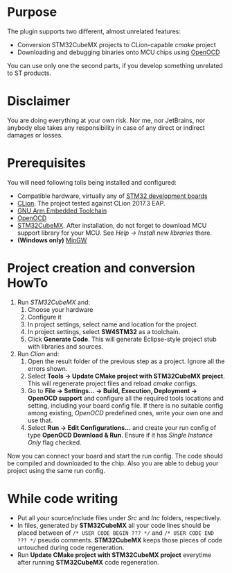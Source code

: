 Purpose
===

The plugin supports two different, almost unrelated features:
 * Conversion STM32CubeMX projects to CLion-capable _cmake_ project
 * Downloading and debugging binaries onto MCU chips using [OpenOCD](http://openocd.org/)

You can use only one the second parts, if you develop something unrelated to ST products.

Disclaimer
===
You are doing everything at your own risk. Nor me, nor JetBrains, nor anybody else takes any 
responsibility in case of any direct or indirect damages or losses. 

Prerequisites
===
You will need following tolls being installed and configured:

 * Compatible hardware, virtually any of [STM32 development boards](http://www.st.com/en/evaluation-tools/stm32-mcu-eval-tools.html)
 * [CLion](https://www.jetbrains.com/clion/). The project tested against CLion 2017.3 EAP.
 * [GNU Arm Embedded Toolchain](https://developer.arm.com/open-source/gnu-toolchain/gnu-rm) 
 * [OpenOCD](http://openocd.org/)
 * [STM32CubeMX](http://www.st.com/en/development-tools/stm32cubemx.html). After installation, do not forget
 to download MCU support library for your MCU. See _Help -> Install new libraries_ there.
 * **(Windows only)** [MinGW](http://www.mingw.org/)

Project creation and conversion HowTo
===
 1. Run _STM32CubeMX_ and:
    1. Choose your hardware
    1. Configure it
    1. In project settings, select name and location for the project.
    1. In project settings, select **SW4STM32** as a toolchain.
    1. Click **Generate Code**. This will generate Eclipse-style project stub with libraries and sources. 
 1. Run _Clion_ and:
    1. Open the result folder of the previous step as a project. Ignore all the errors shown.
    1. Select **Tools -\> Update CMake project with STM32CubeMX project**. This will regenerate project files and reload _cmake_ configs.
    1. Go to **File -\> Settings...  -\> Build, Execution, Deployment -\> OpenOCD support** and configure all the 
    required tools locations and setting, including your board config file. If there is no suitable config among existing, 
    _OpenOCD_ predefined ones, write your own one and use that.
    1. Select **Run -\> Edit Configurations...** and create your run config of type **OpenOCD Download & Run**. 
    Ensure if it has _Single Instance Only_ flag checked.

Now you can connect your board and start the run config. The code should be compiled and downloaded to the chip. 
Also you are able to debug your project using the same run config.

 
    
While code writing    
===
 * Put all your source/include files under _Src_ and _Inc_ folders, respectively. 
 * In files, generated by **STM32CubeMX** all your code lines should be placed between of 
`/* USER CODE BEGIN ??? */` and `/* USER CODE END ??? */` pseudo comments. **STM32CubeMX** keeps those pieces of 
code untouched during code regeneration.
 * Run **Update CMake project with STM32CubeMX project** everytime after running **STM32CubeMX** code regeneration.